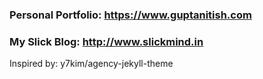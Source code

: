 ### Personal Portfolio: https://www.guptanitish.com
### My Slick Blog: http://www.slickmind.in

Inspired by: y7kim/agency-jekyll-theme
